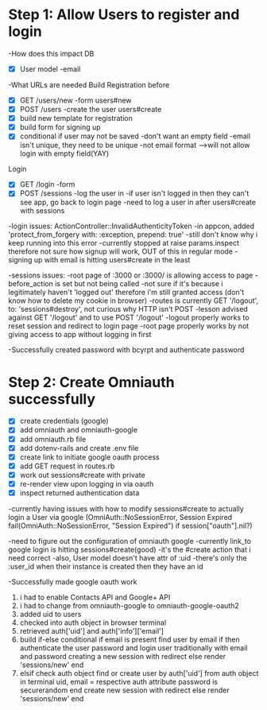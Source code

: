 # Step 1: Allow Users to register and login
-How does this impact DB
- [x] User model
  -email

-What URLs are needed
Build Registration before
- [x] GET /users/new -form users#new
- [x] POST /users -create the user users#create
- [x] build new template for registration
- [x] build form for signing up
- [x] conditional if user may not be saved
  -don't want an empty field
  -email isn't unique, they need to be unique
  -not email format
  -->will not allow login with empty field(YAY)

Login
- [x] GET /login -form
- [x] POST /sessions -log the user in
  -if user isn't logged in then they can't see app, go back to login page
  -need to log a user in after users#create with sessions

-login issues: ActionController::InvalidAuthenticityToken
  -in appcon, added 'protect_from_forgery with: :exception, prepend: true'
  -still don't know why i keep running into this error
  -currently stopped at raise params.inspect therefore not sure how signup will work, OUT of this in regular
   mode
  -signing up with email is hitting users#create in the least

-sessions issues:
  -root page of :3000 or :3000/ is allowing access to page
  -before_action is set but not being called
  -not sure if it's because i legitimately haven't 'logged out' therefore i'm still granted access
  (don't know how to delete my cookie in browser)
  -routes is currently GET '/logout', to: 'sessions#destroy', not curious why HTTP isn't POST
  -lesson advised against GET '/logout' and to use POST '/logout'
  -logout properly works to reset session and redirect to login page
  -root page properly works by not giving access to app without logging in first

  -Successfully created password with bcyrpt and authenticate password


# Step 2: Create Omniauth successfully
- [x] create credentials (google)
- [x] add omniauth and omniauth-google
- [x] add omniauth.rb file
- [x] add dotenv-rails and create .env file
- [x] create link to initiate google oauth process
- [x] add GET request in routes.rb
- [x] work out sessions#create with private
- [x] re-render view upon logging in via oauth
- [x] inspect returned authentication data

-currently having issues with how to modify sessions#create to actually login a User via google
 (OmniAuth::NoSessionError, Session Expired
  fail(OmniAuth::NoSessionError, "Session Expired") if session["oauth"].nil?)

-need to figure out the configuration of omniauth google
-currently link_to google login is hitting sessions#create(good)
-it's the #create action that i need correct
-also, User model doesn't have attr of :uid
-there's only the :user_id when their instance is created then they have an id

-Successfully made google oauth work
  1. i had to enable Contacts API and Google+ API
  2. i had to change from omniauth-google to omniauth-google-oauth2
  3. added uid to users
  4. checked into auth object in browser terminal
  5. retrieved auth['uid'] and auth['info']['email']
  6. build if-else conditional
    if email is present
      find user by email
      if then authenticate the user password
        and login user traditionally with email and password
        creating a new session with redirect
      else
        render 'sessions/new'
      end
 7. elsif check auth object
      find or create user by auth['uid'] from auth object in terminal
        uid, email = respective auth attribute
        password is securerandom
      end
      create new session with redirect
    else
      render 'sessions/new'
    end
